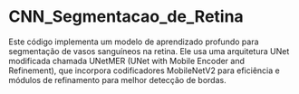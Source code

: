 # CNN_Segmentacao_de_Retina
Este código implementa um modelo de aprendizado profundo para segmentação de vasos sanguíneos na retina. Ele usa uma arquitetura UNet modificada chamada UNetMER (UNet with Mobile Encoder and Refinement), que incorpora codificadores MobileNetV2 para eficiência e módulos de refinamento para melhor detecção de bordas.

